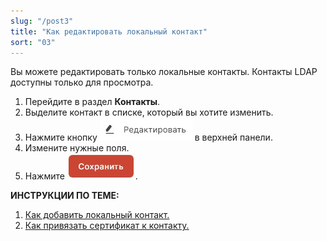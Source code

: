 ```yaml
---
slug: "/post3"
title: "Как редактировать локальный контакт"
sort: "03"
---
```


Вы можете редактировать только локальные контакты. Контакты LDAP доступны только для просмотра.

1. Перейдите в раздел **Контакты**.
2. Выделите контакт в списке, который вы хотите изменить.
3. Нажмите кнопку   ![edit-contact.jpg](./images/edit-contact.jpg "Редактировать контакт") в верхней панели.
4. Измените нужные поля.
5. Нажмите ![save-button.jpg](./images/save-button.jpg "Сохранить").

**ИНСТРУКЦИИ ПО ТЕМЕ:**  
1. [Как добавить локальный контакт.](./add-contact.md)  
2. [Как привязать сертификат к контакту.](./link-contact-cert.md)  
